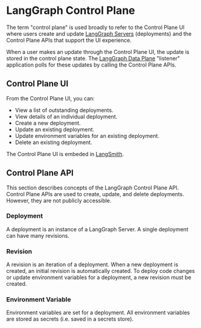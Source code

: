 # LangGraph Control Plane

The term "control plane" is used broadly to refer to the Control Plane UI where users create and update [LangGraph Servers](./langgraph_server.md) (deployments) and the Control Plane APIs that support the UI experience.

When a user makes an update through the Control Plane UI, the update is stored in the control plane state. The [LangGraph Data Plane](./langgraph_data_plane.md) "listener" application polls for these updates by calling the Control Plane APIs.

## Control Plane UI

From the Control Plane UI, you can:

- View a list of outstanding deployments.
- View details of an individual deployment.
- Create a new deployment.
- Update an existing deployment.
- Update environment variables for an existing deployment.
- Delete an existing deployment.

The Control Plane UI is embeded in [LangSmith](https://docs.smith.langchain.com/langgraph_cloud).

## Control Plane API

This section describes concepts of the LangGraph Control Plane API. Control Plane APIs are used to create, update, and delete deployments. However, they are not publicly accessible.

### Deployment

A deployment is an instance of a LangGraph Server. A single deployment can have many revisions.

### Revision

A revision is an iteration of a deployment. When a new deployment is created, an initial revision is automatically created. To deploy code changes or update environment variables for a deployment, a new revision must be created.

### Environment Variable

Environment variables are set for a deployment. All environment variables are stored as secrets (i.e. saved in a secrets store).
